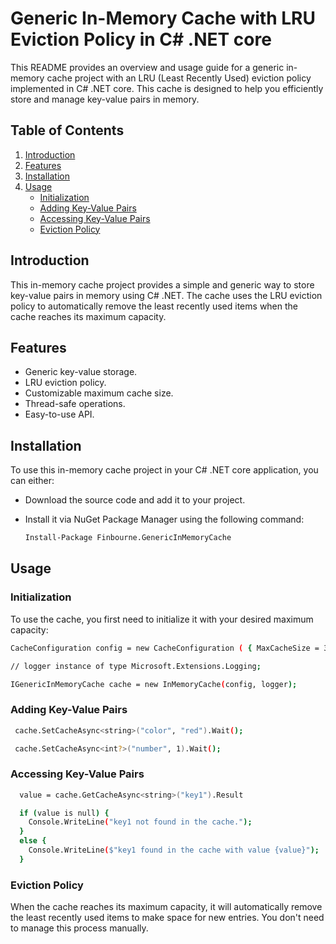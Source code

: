 # Generic In-Memory Cache with LRU Eviction Policy in C# .NET core

This README provides an overview and usage guide for a generic in-memory cache project with an LRU (Least Recently Used) eviction policy implemented in C# .NET core. This cache is designed to help you efficiently store and manage key-value pairs in memory.

## Table of Contents

1. [Introduction](#introduction)
2. [Features](#features)
3. [Installation](#installation)
4. [Usage](#usage)
   - [Initialization](#initialization)
   - [Adding Key-Value Pairs](#adding-key-value-pairs)
   - [Accessing Key-Value Pairs](#accessing-key-value-pairs)
   - [Eviction Policy](#eviction-policy)


## Introduction

This in-memory cache project provides a simple and generic way to store key-value pairs in memory using C# .NET. The cache uses the LRU eviction policy to automatically remove the least recently used items when the cache reaches its maximum capacity.

## Features

- Generic key-value storage.
- LRU eviction policy.
- Customizable maximum cache size.
- Thread-safe operations.
- Easy-to-use API.

## Installation

To use this in-memory cache project in your C# .NET core application, you can either:
   
- Download the source code and add it to your project.
- Install it via NuGet Package Manager using the following command:

   ```bash
   Install-Package Finbourne.GenericInMemoryCache
   ```

## Usage

### Initialization

To use the cache, you first need to initialize it with your desired maximum capacity:

 ```bash
 CacheConfiguration config = new CacheConfiguration ( { MaxCacheSize = 3 } );

 // logger instance of type Microsoft.Extensions.Logging;

 IGenericInMemoryCache cache = new InMemoryCache(config, logger);
 ```


### Adding Key-Value Pairs


```bash
 cache.SetCacheAsync<string>("color", "red").Wait();

 cache.SetCacheAsync<int?>("number", 1).Wait();
```


### Accessing Key-Value Pairs

```bash
  value = cache.GetCacheAsync<string>("key1").Result

  if (value is null) {
	Console.WriteLine("key1 not found in the cache.");
  }
  else {
    Console.WriteLine($"key1 found in the cache with value {value}");
  }
```

### Eviction Policy

When the cache reaches its maximum capacity, it will automatically remove the least recently used items to make space for new entries. 
You don't need to manage this process manually.
